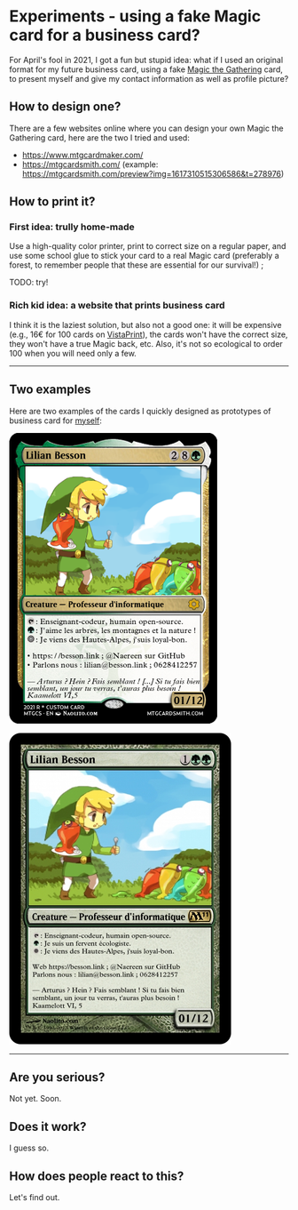# Experiments - using a fake Magic card for a business card?

For April's fool in 2021, I got a fun but stupid idea: what if I used an original format for my future business card, using a fake [Magic the Gathering](https://en.wikipedia.org/wiki/Magic:_The_Gathering) card, to present myself and give my contact information as well as profile picture?

## How to design one?

There are a few websites online where you can design your own Magic the Gathering card, here are the two I tried and used:

- https://www.mtgcardmaker.com/
- https://mtgcardsmith.com/ (example: https://mtgcardsmith.com/preview?img=1617310515306586&t=278976) 

## How to print it?

### First idea: trully home-made

Use a high-quality color printer, print to correct size on a regular paper, and use some school glue to stick your card to a real Magic card (preferably a forest, to remember people that these are essential for our survival!) ;

TODO: try!

### Rich kid idea: a website that prints business card

I think it is the laziest solution, but also not a good one: it will be expensive (e.g., 16€ for 100 cards on [VistaPrint](https://www.vistaprint.fr/cartes-de-visite)), the cards won't have the correct size, they won't have a true Magic back, etc.
Also, it's not so ecological to order 100 when you will need only a few. 

----

## Two examples

Here are two examples of the cards I quickly designed as prototypes of business card for [myself](https://GitHub.com/Naereen):

![Carte_Visite_Magic__Lilian_Besson__1er_avril_2021_-2.png](Carte_Visite_Magic__Lilian_Besson__1er_avril_2021_-2.png)

![Carte_Visite_Magic__Lilian_Besson__1er_avril_2021_-3.jpg](Carte_Visite_Magic__Lilian_Besson__1er_avril_2021_-3.jpg)

----

## Are you serious?

Not yet. Soon.

## Does it work?

I guess so.

## How does people react to this?

Let's find out.